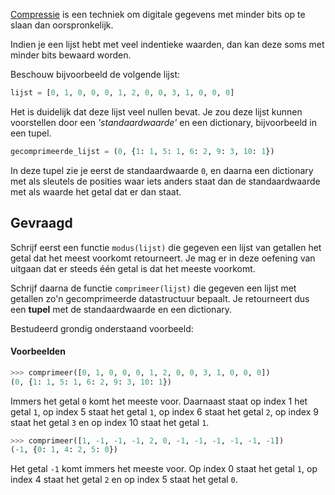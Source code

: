 <a href="https://nl.wikipedia.org/wiki/Datacompressie" target="_blank">Compressie</a> is een techniek om digitale gegevens met minder bits op te slaan dan oorspronkelijk. 

Indien je een lijst hebt met veel indentieke waarden, dan kan deze soms met minder bits bewaard worden.

Beschouw bijvoorbeeld de volgende lijst:

```python
lijst = [0, 1, 0, 0, 0, 1, 2, 0, 0, 3, 1, 0, 0, 0]
```

Het is duidelijk dat deze lijst veel nullen bevat. Je zou deze lijst kunnen voorstellen door een *'standaardwaarde'* en een dictionary, bijvoorbeeld in een tupel.

```python
gecomprimeerde_lijst = (0, {1: 1, 5: 1, 6: 2, 9: 3, 10: 1})
```

In deze tupel zie je eerst de standaardwaarde `0`, en daarna een dictionary met als sleutels de posities waar iets anders staat dan de standaardwaarde met als waarde het getal dat er dan staat.


## Gevraagd
Schrijf eerst een functie `modus(lijst)` die gegeven een lijst van getallen het getal dat het meest voorkomt retourneert. Je mag er in deze oefening van uitgaan dat er steeds één getal is dat het meeste voorkomt.

Schrijf daarna de functie `comprimeer(lijst)` die gegeven een lijst met getallen zo'n gecomprimeerde datastructuur bepaalt. Je retourneert dus een **tupel** met de standaardwaarde en een dictionary.

Bestudeerd grondig onderstaand voorbeeld:

#### Voorbeelden

```python
>>> comprimeer([0, 1, 0, 0, 0, 1, 2, 0, 0, 3, 1, 0, 0, 0])
(0, {1: 1, 5: 1, 6: 2, 9: 3, 10: 1})
```

Immers het getal `0` komt het meeste voor. Daarnaast staat op index 1 het getal `1`, op index 5 staat het getal `1`, op index 6 staat het getal `2`, op index 9 staat het getal `3` en op index 10 staat het getal `1`.

```python
>>> comprimeer([1, -1, -1, -1, 2, 0, -1, -1, -1, -1, -1, -1])
(-1, {0: 1, 4: 2, 5: 0})
```

Het getal `-1` komt immers het meeste voor. Op index 0 staat het getal `1`, op index 4 staat het getal `2` en op index 5 staat het getal `0`.